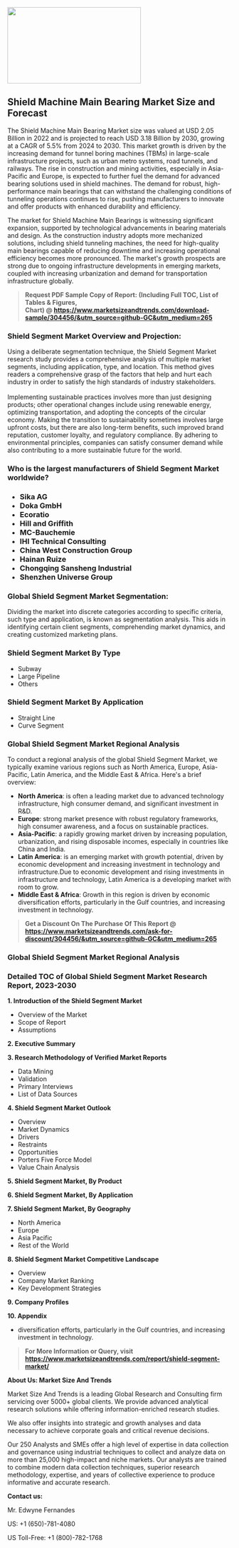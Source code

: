 <p><img class="alignnone size-medium wp-image-20088" src="https://ffe5etoiles.com/wp-content/uploads/2024/12/MST1-300x171.png" alt="" width="300" height="171" /></p><h2>Shield Machine Main Bearing Market Size and Forecast</h2><p>The Shield Machine Main Bearing Market size was valued at USD 2.05 Billion in 2022 and is projected to reach USD 3.18 Billion by 2030, growing at a CAGR of 5.5% from 2024 to 2030. This market growth is driven by the increasing demand for tunnel boring machines (TBMs) in large-scale infrastructure projects, such as urban metro systems, road tunnels, and railways. The rise in construction and mining activities, especially in Asia-Pacific and Europe, is expected to further fuel the demand for advanced bearing solutions used in shield machines. The demand for robust, high-performance main bearings that can withstand the challenging conditions of tunneling operations continues to rise, pushing manufacturers to innovate and offer products with enhanced durability and efficiency.</p><p>The market for Shield Machine Main Bearings is witnessing significant expansion, supported by technological advancements in bearing materials and design. As the construction industry adopts more mechanized solutions, including shield tunneling machines, the need for high-quality main bearings capable of reducing downtime and increasing operational efficiency becomes more pronounced. The market's growth prospects are strong due to ongoing infrastructure developments in emerging markets, coupled with increasing urbanization and demand for transportation infrastructure globally.</p></p><blockquote id="" class=""><strong>Request PDF Sample Copy of Report: (Including Full TOC, List of Tables &amp; Figures, Chart)&nbsp;@&nbsp;<strong><a href="https://www.marketsizeandtrends.com/download-sample/304456/&utm_source=github-GC&utm_medium=265" target="_blank">https://www.marketsizeandtrends.com/download-sample/304456/&utm_source=github-GC&utm_medium=265</a></strong></strong></blockquote><h3 id="" class="">Shield Segment Market&nbsp;Overview and Projection:</h3><p id="" class="">Using a deliberate segmentation technique, the Shield Segment Market research study provides a comprehensive analysis of multiple market segments, including application, type, and location. This method gives readers a comprehensive grasp of the factors that help and hurt each industry in order to satisfy the high standards of industry stakeholders. <br /> <br />Implementing sustainable practices involves more than just designing products; other operational changes include using renewable energy, optimizing transportation, and adopting the concepts of the circular economy. Making the transition to sustainability sometimes involves large upfront costs, but there are also long-term benefits, such improved brand reputation, customer loyalty, and regulatory compliance. By adhering to environmental principles, companies can satisfy consumer demand while also contributing to a more sustainable future for the world.</p><h3 id="" class="">Who is the largest manufacturers of&nbsp;Shield Segment Market worldwide?</h3><h3 class=""><p><ul><li>Sika AG </li><li> Doka GmbH </li><li> Ecoratio </li><li> Hill and Griffith </li><li> MC-Bauchemie </li><li> IHI Technical Consulting </li><li> China West Construction Group </li><li> Hainan Ruize </li><li> Chongqing Sansheng Industrial </li><li> Shenzhen Universe Group</li></ul></p></h3><h3 id="" class="">Global&nbsp;Shield Segment Market Segmentation:</h3><p id="" class="">Dividing the market into discrete categories according to specific criteria, such type and application, is known as segmentation analysis. This aids in identifying certain client segments, comprehending market dynamics, and creating customized marketing plans.</p><h3 id="" class="">Shield Segment Market&nbsp;By Type</h3><p><p><ul><li>Subway</li><li> Large Pipeline</li><li> Others</p></li></ul></p></p><h3 id="" class="">Shield Segment Market&nbsp;By Application</h3><p class=""><p><ul><li>Straight Line</li><li> Curve Segment</li></ul></p></p><h3 id="" class="">Global Shield Segment Market Regional Analysis</h3><p id="" class="">To conduct a regional analysis of the global Shield Segment Market, we typically examine various regions such as North America, Europe, Asia-Pacific, Latin America, and the Middle East &amp; Africa. Here's a brief overview:</p><ul><li><strong>North America</strong>: is often a leading market due to advanced technology infrastructure, high consumer demand, and significant investment in R&amp;D.</li><li><strong>Europe</strong>: strong market presence with robust regulatory frameworks, high consumer awareness, and a focus on sustainable practices.</li><li><strong>Asia-Pacific</strong>: a rapidly growing market driven by increasing population, urbanization, and rising disposable incomes, especially in countries like China and India.</li><li><strong>Latin America</strong>: is an emerging market with growth potential, driven by economic development and increasing investment in technology and infrastructure.Due to economic development and rising investments in infrastructure and technology, Latin America is a developing market with room to grow.</li><li><strong>Middle East &amp; Africa</strong>: Growth in this region is driven by economic diversification efforts, particularly in the Gulf countries, and increasing investment in technology.</li></ul><blockquote id="" class=""><strong>Get a Discount On The Purchase Of This Report @ <strong><a href="https://www.marketsizeandtrends.com/ask-for-discount/304456/&utm_source=github-GC&utm_medium=265" target="_blank">https://www.marketsizeandtrends.com/ask-for-discount/304456/&utm_source=github-GC&utm_medium=265</a></strong></strong></blockquote><h3 id="" class="">Global Shield Segment Market Regional Analysis</h3><h3 id="" class="">Detailed TOC of Global Shield Segment Market Research Report, 2023-2030</h3><p id="" class=""><strong>1. Introduction of the Shield Segment Market</strong></p><ul><li>Overview of the Market</li><li>Scope of Report</li><li>Assumptions</li></ul><p id="" class=""><strong>2. Executive Summary</strong></p><p id="" class=""><strong>3. Research Methodology of Verified Market Reports</strong></p><ul><li>Data Mining</li><li>Validation</li><li>Primary Interviews</li><li>List of Data Sources</li></ul><p id="" class=""><strong>4. Shield Segment Market Outlook</strong></p><ul><li>Overview</li><li>Market Dynamics</li><li>Drivers</li><li>Restraints</li><li>Opportunities</li><li>Porters Five Force Model</li><li>Value Chain Analysis</li></ul><p id="" class=""><strong>5. Shield Segment Market, By Product</strong></p><p id="" class=""><strong>6. Shield Segment Market, By Application</strong></p><p id="" class=""><strong>7. Shield Segment Market, By Geography</strong></p><ul><li>North America</li><li>Europe</li><li>Asia Pacific</li><li>Rest of the World</li></ul><p id="" class=""><strong>8. Shield Segment Market Competitive Landscape</strong></p><ul><li>Overview</li><li>Company Market Ranking</li><li>Key Development Strategies</li></ul><p id="" class=""><strong>9. Company Profiles</strong></p><p id="" class=""><strong>10. Appendix</strong></p><ul><li>diversification efforts, particularly in the Gulf countries, and increasing investment in technology.</li></ul><blockquote id="" class=""><strong>For More Information or Query, visit <strong><strong><a href="https://www.marketsizeandtrends.com/report/shield-segment-market/" target="_blank">https://www.marketsizeandtrends.com/report/shield-segment-market/</a></strong></strong></strong></blockquote><p id="" class=""><strong>About Us: Market Size And Trends</strong></p><p id="" class="">Market Size And Trends is a leading Global Research and Consulting firm servicing over 5000+ global clients. We provide advanced analytical research solutions while offering information-enriched research studies.</p><p id="" class="">We also offer insights into strategic and growth analyses and data necessary to achieve corporate goals and critical revenue decisions.</p><p id="" class="">Our 250 Analysts and SMEs offer a high level of expertise in data collection and governance using industrial techniques to collect and analyze data on more than 25,000 high-impact and niche markets. Our analysts are trained to combine modern data collection techniques, superior research methodology, expertise, and years of collective experience to produce informative and accurate research.</p><p id="" class=""><strong>Contact us:</strong></p><p id="" class="">Mr. Edwyne Fernandes</p><p id="" class="">US: +1 (650)-781-4080</p><p id="" class="">US Toll-Free: +1 (800)-782-1768</p>
